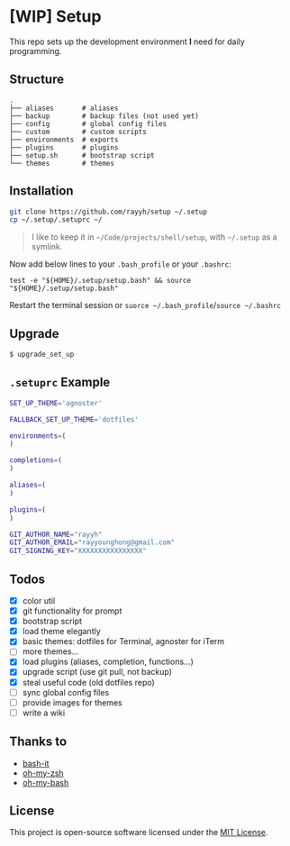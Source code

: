 # [WIP] Setup

This repo sets up the development environment **I** need for daily programming.

## Structure

```
.
├── aliases       # aliases
├── backup        # backup files (not used yet)
├── config        # global config files
├── custom        # custom scripts
├── environments  # exports
├── plugins       # plugins
├── setup.sh      # bootstrap script
└── themes        # themes
```

## Installation

```bash
git clone https://github.com/rayyh/setup ~/.setup
cp ~/.setup/.setuprc ~/
```

> I like to keep it in `~/Code/projects/shell/setup`, with `~/.setup` as a symlink.

Now add below lines to your `.bash_profile` or your `.bashrc`:

```
test -e "${HOME}/.setup/setup.bash" && source "${HOME}/.setup/setup.bash"
```

Restart the terminal session or `suorce ~/.bash_profile`/`source ~/.bashrc`

## Upgrade

```bash
$ upgrade_set_up
```

## `.setuprc` Example

```bash
SET_UP_THEME='agnoster'

FALLBACK_SET_UP_THEME='dotfiles'

environments=(
)

completions=(
)

aliases=(
)

plugins=(
)

GIT_AUTHOR_NAME="rayyh"
GIT_AUTHOR_EMAIL="rayyounghong@gmail.com"
GIT_SIGNING_KEY="XXXXXXXXXXXXXXXX"
```

## Todos

+ [x] color util
+ [x] git functionality for prompt
+ [x] bootstrap script
+ [x] load theme elegantly
+ [x] basic themes: dotfiles for Terminal, agnoster for iTerm
+ [ ] more themes...
+ [x] load plugins (aliases, completion, functions...)
+ [x] upgrade script (use git pull, not backup)
+ [x] steal useful code (old dotfiles repo)
+ [ ] sync global config files
+ [ ] provide images for themes
+ [ ] write a wiki

## Thanks to

+ [bash-it](https://github.com/Bash-it/bash-it)
+ [oh-my-zsh](https://github.com/ohmyzsh/ohmyzsh)
+ [oh-my-bash](https://github.com/ohmybash/oh-my-bash)

## License

This project is open-source software licensed under the [MIT License](LICENSE).
